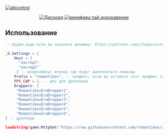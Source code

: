 [![altcontrol](https://cdn.discordapp.com/attachments/955442866560319509/955458972616372234/41.png)](https://github.com/romantikov/altcontrol/)
<div align='center'>

[![Дискорд](https://img.shields.io/discord/946248523769327626)](https://discord.gg/mZTCCYWjb6)
[![верифиец пай ауроравенир](https://cdn.discordapp.com/attachments/955016760686444544/955524196073603102/15_20220321205157.png)](https://bit.ly/verifiedbyauroravenir)
</div>

## Использование
```lua
-- будем рады если вы закините денюжку: https://patreon.com/vladascorner

_G.Settings = {
    Host = {
      "хостер1",
      "хостер2"
     } -- юзернэйм(ы) игрока где будут выполняться команды
    Prefix = "romantikov", -- префикс; если вы оставите этот префикс то команды будут выглядить так: «romantikov bring»
    FPS_CAP = 3, -- фпс для дропперов
    Droppers: {
     "RomantikovEraDropper1",
     "RomantikovEraDropper2",
     "RomantikovEraDropper3",
     "RomantikovEraDropper4",
     "RomantikovEraDropper5",
     "RomantikovEraDropper6",
} -- дропперы

loadstring(game:HttpGet("https://raw.githubusercontent.com/romantikov/altcontrol/main/scripts/latest.lua"))();
```
